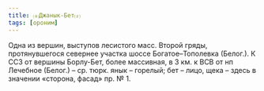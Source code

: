 ```yaml
---
title: ⒜Джанык-Бет⒵
tags: [ороним]
---
```


Одна из вершин, выступов лесистого масс. Второй гряды, протянувшегося севернее
участка шоссе Богатое–Тополевка (Белог.). К ССЗ от вершины Борлу-Бет, более
массивная, в 3 км. к ВСВ от нп Лечебное (Белог.) – ср. тюрк. янык – горелый; бет
– лицо, щека – здесь в значении «сторона, фасад» пр. № 1.
